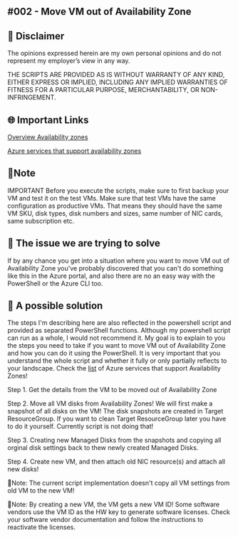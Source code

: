 
## #002 - Move VM out of Availability Zone

## 🚨 Disclaimer
The opinions expressed herein are my own personal opinions and do not represent my employer’s view in any way.

THE SCRIPTS ARE PROVIDED AS IS WITHOUT WARRANTY OF ANY KIND, EITHER EXPRESS OR IMPLIED, INCLUDING ANY IMPLIED WARRANTIES OF FITNESS FOR A PARTICULAR PURPOSE, MERCHANTABILITY, OR NON-INFRINGEMENT.


## 🌐 Important Links 

[Overview Availability zones](https://docs.microsoft.com/en-us/azure/availability-zones/az-overview#availability-zones)

[Azure services that support availability zones](https://docs.microsoft.com/en-us/azure/availability-zones/az-region)

## 📢Note
IMPORTANT Before you execute the scripts, make sure to first backup your VM and test it on the test VMs. Make sure that test VMs have the same configuration as productive VMs. That means they should have the same VM SKU, disk types, disk numbers and sizes, same number of NIC cards, same subscription etc. 


## 🤔 The issue we are trying to solve
If by any chance you get into a situation where you want to move VM out of Availability Zone you've probably discovered that you can't do something like this in the Azure portal, and also there are no an easy way with the PowerShell or the Azure CLI too.


## 💪 A possible solution
The steps I'm describing here are also reflected in the powershell script and provided as separated PowerShell functions. Although my powershell script can run as a whole, I would not recommend it. My goal is to explain to you the steps you need to take if you want to move VM out of Availability Zone and how you can do it using the PowerShell. It is very important that you understand the whole script and whether it fully or only partially reflects to your landscape. 
Check the [list](https://docs.microsoft.com/en-us/azure/availability-zones/az-region) of  Azure services that support Availability Zones!

Step 1.
Get the details from the VM to be moved out of Availability Zone

Step 2. 
Move all VM disks from Availability Zones! We will first make a snapshot of all disks on the VM! The disk snapshots are created in Target ResourceGroup. If you want to clean Target ResourceGroup later you have to do it yourself. Currently script is not doing that!

Step 3.
Creating new Managed Disks from the snapshots and copying all orginal disk settings back to thew newly created Managed Disks.

Step 4.
Create new VM, and then attach old NIC resource(s) and attach all new disks!

📢Note: The current script implementation doesn't copy all VM settings from old VM to the new VM!

📢Note: By creating a new VM, the VM gets a new VM ID! Some software vendors use the VM ID as the HW key to generate software licenses. Check your software vendor documentation and follow the instructions to reactivate the licenses.
